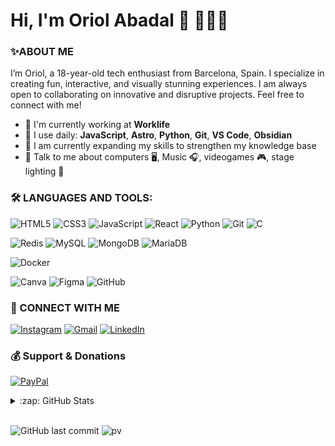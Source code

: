 # Hi, I'm Oriol Abadal 👋 👨🏻‍💻

### ✨ABOUT ME

I’m Oriol, a 18-year-old tech enthusiast from Barcelona, Spain. I specialize in creating fun, interactive, and visually stunning experiences. I am always open to collaborating on innovative and disruptive projects. Feel free to connect with me!

- 🏢 I'm currently working at **Worklife**
- 🚀 I use daily: **JavaScript**, **Astro**, **Python**, **Git**, **VS Code**, **Obsidian**
- 🌱 I am currently expanding my skills to strengthen my knowledge base
- 💬 Talk to me about computers 🖥, Music 🎧, videogames 🎮, stage lighting 🎇

### 🛠️ LANGUAGES AND TOOLS:
![HTML5](https://img.shields.io/badge/html5-%23E34F26.svg?style=for-the-badge&logo=html5&logoColor=white)
![CSS3](https://img.shields.io/badge/css3-%231572B6.svg?style=for-the-badge&logo=css3&logoColor=white)
![JavaScript](https://img.shields.io/badge/javascript-%23323330.svg?style=for-the-badge&logo=javascript&logoColor=%23F7DF1E)
![React](https://img.shields.io/badge/react-%2320232a.svg?style=for-the-badge&logo=react&logoColor=%2361DAFB)
![Python](https://img.shields.io/badge/python-3670A0?style=for-the-badge&logo=python&logoColor=ffdd54)
![Git](https://img.shields.io/badge/git-%23F05033.svg?style=for-the-badge&logo=git&logoColor=white)
![C](https://img.shields.io/badge/c-%2300599C.svg?style=for-the-badge&logo=c&logoColor=white)

![Redis](https://img.shields.io/badge/redis-%23DD0031.svg?style=for-the-badge&logo=redis&logoColor=white)
![MySQL](https://img.shields.io/badge/mysql-%2300f.svg?style=for-the-badge&logo=mysql&logoColor=white)
![MongoDB](https://img.shields.io/badge/MongoDB-%234ea94b.svg?style=for-the-badge&logo=mongodb&logoColor=white)
![MariaDB](https://img.shields.io/badge/MariaDB-003545?style=for-the-badge&logo=mariadb&logoColor=white)

![Docker](https://img.shields.io/badge/docker-%230db7ed.svg?style=for-the-badge&logo=docker&logoColor=white)

![Canva](https://img.shields.io/badge/Canva-%2300C4CC.svg?style=for-the-badge&logo=Canva&logoColor=white)
![Figma](https://img.shields.io/badge/figma-%23F24E1E.svg?style=for-the-badge&logo=figma&logoColor=white)
![GitHub](https://img.shields.io/badge/github-%23121011.svg?style=for-the-badge&logo=github&logoColor=white)

### 🔗 CONNECT WITH ME
<a href="https://www.instagram.com/troleomotor10/" target="blank">![Instagram](https://img.shields.io/badge/Instagram-%23E4405F.svg?style=for-the-badge&logo=Instagram&logoColor=white)</a>
<a href="mailto:troleomotor10@gmail.com" target="blank">![Gmail](https://img.shields.io/badge/Gmail-D14836?style=for-the-badge&logo=gmail&logoColor=white)</a>
<a href="https://www.linkedin.com/in/oriolabadal/" target="blank">![LinkedIn](https://img.shields.io/badge/linkedin-%230077B5.svg?style=for-the-badge&logo=linkedin&logoColor=white)</a>

### 💰 Support & Donations
<a href="https://paypal.me/troleomotor10" target="blank">![PayPal](https://img.shields.io/badge/PayPal-00457C?style=for-the-badge&logo=paypal&logoColor=white)</a>

<details>
<summary>:zap: GitHub Stats</summary>

![Troleomotor10 Github stats](https://github-readme-stats.vercel.app/api?username=Troleomotor10&hide=prs&count_private=true&include_all_commits=true&show_icons=true&theme=highcontrast)
![Troleomotor10 Github most used languages](https://github-readme-stats.vercel.app/api/top-langs/?username=troleomotor10&theme=highcontrast&hide_langs_below=4)

</details>

<br>

![GitHub last commit](https://img.shields.io/github/last-commit/troleomotor10/troleomotor10)
![pv](https://pageview.vercel.app/?github_user=troleomotor10)
